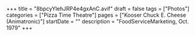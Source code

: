 +++
title = "8bpcyYlehJRP4e4gxAnC.avif"
draft = false
tags = ["Photos"]
categories = ["Pizza Time Theatre"]
pages = ["Kooser Chuck E. Cheese (Animatronic)"]
startDate = ""
description = "FoodServiceMarketing, Oct. 1979"
+++
